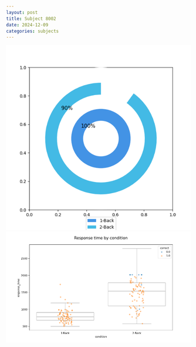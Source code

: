 ```yaml
---
layout: post
title: Subject 8002
date: 2024-12-09
categories: subjects
---
```


![](data/8002/run-24/8002_accuracy_by_condition.png)
![](data/8002/run-24/8002_response_time_by_condition.png)
